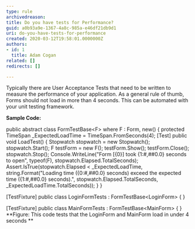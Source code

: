 ```yaml
---
type: rule
archivedreason: 
title: Do you have tests for Performance?
guid: a0b93a9e-1367-4a8c-985a-e46df21db9d1
uri: do-you-have-tests-for-performance
created: 2020-03-12T19:58:01.0000000Z
authors:
- id: 1
  title: Adam Cogan
related: []
redirects: []

---
```


Typically there are User Acceptance Tests that need to be written to measure the performance of your application. As a general rule of thumb, Forms should not load in more than 4 seconds. This can be automated with your unit testing framework.

<!--endintro-->

**Sample Code:**

public abstract class FormTestBase&lt;F&gt;
 where F : Form, new()
 {
 protected TimeSpan \_ExpectedLoadTime = TimeSpan.FromSeconds(4);
 [Test]
 public void LoadTest()
 {
 Stopwatch stopwatch = new Stopwatch();
 stopwatch.Start();
 F testForm = new F();
 testForm.Show();
 testForm.Close();
 stopwatch.Stop();
 Console.WriteLine("Form [{0}] took {1:#,##0.0} seconds to open", typeof(F), stopwatch.Elapsed.TotalSeconds);
 Assert.IsTrue(stopwatch.Elapsed &lt; \_ExpectedLoadTime, 
 string.Format("Loading time ({0:#,##0.0} seconds) exceed the expected time ({1:#,##0.0} seconds).", 
 stopwatch.Elapsed.TotalSeconds, \_ExpectedLoadTime.TotalSeconds));
 }
 }
 
 [TestFixture]
 public class LoginFormTests : FormTestBase&lt;LoginForm&gt;
 {
 }

 [TestFixture]
 public class MainFormTests : FormTestBase&lt;MainForm&gt;
 {
 }
 **Figure: This code tests that the LoginForm and MainForm load in under 4 seconds
**
